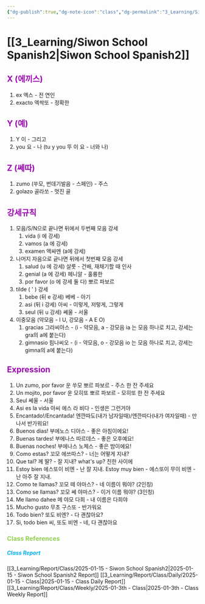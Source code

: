 ```yaml
---
{"dg-publish":true,"dg-note-icon":"class","dg-permalink":"3_Learning/Siwon-School-Spanish2","created-date":"2025-01-15 9:02:36 pm","date":"2025-01-15","type":"class","tags":["class","spanish"],"aliases":null,"title":"Siwon School Spanish2","courseName":"NEW 왕초보 탈출 파닉스","permalink":"/3_Learning/Siwon-School-Spanish2/","dgPassFrontmatter":true,"noteIcon":"class"}
---
```



# [[3_Learning/Siwon School Spanish2\|Siwon School Spanish2]]
## <font color="#9d0ab3">X (에끼스)</font>
1. ex 엑스 - 전 연인
2. exacto 엑싹또 - 정확한
## <font color="#9d0ab3">Y (예)</font>
1. Y 이 - 그리고
2. you 요 - 나 (tu y you 뚜 이 요 - 너와 나)
## <font color="#9d0ab3">Z (쎄따)</font>
1. zumo (쑤모, 번데기발음 - 스페인) - 주스
2. golazo 골라쏘 - 멋진 골
## <font color="#9d0ab3">강세규칙</font>
1. 모음/S/N으로 끝나면 뒤에서 두번째 모음 강세 
	1. vida (i 에 강세)
	2. vamos (a 에 강세)
	3. examen 엑싸멘 (a에 강세)
2. 나머지 자음으로 긑나면 뒤에서 첫번째 모음 강세
	1. salud (u 에 강세) 살룻 - 건배, 재채기할 때 인사
	2. genial (a 에 강세) 헤니알 - 훌륭한
	3. por favor (o 에 강세 둘 다) 뽀르 파보르
3. tilde ( ' ) 강세
	1. bebe (뒤 e 강세) 베베 - 아기
	2. asi (뒤 i 강세) 아씨 - 이렇게, 저렇게, 그렇게
	3. seul (뒤 u 강세) 쎄울 - 서울
4. 이중모음 (약모음 - I U, 강모음 - A E O)
	1. gracias 그라씨아스 - (i - 약모음, a - 강모음 ia 는 모음 하나로 치고, 강세는 gra의 a에 붙는다)
	2. gimnasio 힘나씨오 - (i - 약모음, o - 강모음 io 는 모음 하나로 치고, 강세는 gimna의 a에 붙는다)
## <font color="#9d0ab3">Expression</font>
1. Un zumo, por favor 운 쑤모 뽀르 파보르 - 주스 한 잔 주세요
2. Un mojito, por favor 운 모히또 뽀르 파보르 - 모히또 한 잔 주세요
3. Seul 쎄울 - 서울
4. Asi es la vida 아씨 에스 라 비다 - 인생은 그런거야
5. Encantado!/Encantada! 엔깐따도(내가 남자일때)/엔깐따다(내가 여자일때) - 만나서 반가워요!
6. Buenos dias! 부에노스 디아스 - 좋은 아침이에요!
7. Buenas tardes! 부에나스 따르데스 - 좋은 오후예요!
8. Buenas noches! 부에나스 노체스 - 좋은 밤이에요!
9. Como estas? 꼬모 에쓰따스? - 너는 어떻게 지내?
10. Que tal? 께 딸? - 잘 지내? what's up? 친한 사이에 
11. Estoy bien 에스또이 비엔 - 난 잘 지내. Estoy muy bien - 에스또이 무이 비엔 - 난 아주 잘 지내.
12. Como te llamas? 꼬모 떼 야마스? - 네 이름이 뭐야? (2인칭)
13. Como se llamas? 꼬모 쎄 야마스? - 이거 이름 뭐야? (3인칭)
14. Me llamo dahee 메 야모 다희 - 내 이름은 다희야
15. Mucho gusto 무초 구스또 - 반가워요
16. Todo bien? 또도 비엔? - 다 괜찮아요?
17. Si, todo bien 씨, 또도 비엔 - 네, 다 괜찮아요


























### <font color="#92d050">Class References</font>
##### <font color="#00b0f0">Class Report</font>
[[3_Learning/Report/Class/2025-01-15 - Siwon School Spanish2\|2025-01-15 - Siwon School Spanish2 Report]]
[[3_Learning/Report/Class/Daily/2025-01-15 - Class\|2025-01-15 - Class Daily Report]]
[[3_Learning/Report/Class/Weekly/2025-01-3th - Class\|2025-01-3th - Class Weekly Report]]





